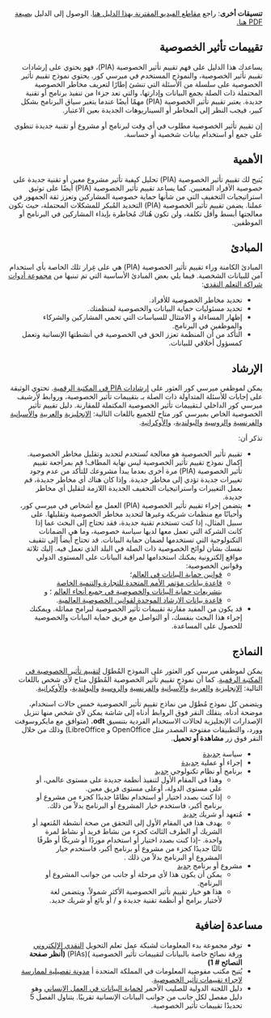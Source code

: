 <div dir=rtl>

**تنسيقات أخرى**: راجع [مقاطع الفيديو المقترنة بهذا الدليل هنا](https://youtu.be/b44SZiL811I). الوصول إلى الدليل [بصيغة PDF هنا.](https://dldocs.mercycorps.org/DPPPrivacyImpactAssessmentGuideAR.pdf)

## تقييمات تأثير الخصوصية
يساعدك هذا الدليل على فهم تقييم تأثير الخصوصية (PIA)، فهو يحتوي على إرشادات تقييم تأثير الخصوصية، والنموذج المستخدم في ميرسي كور. يحتوي نموذج تقييم تأثير الخصوصية على سلسلة من الأسئلة التي تنشئ إطارًا لتعريف مخاطر الخصوصية المحتملة ذات الصلة بجمع البيانات وإدارتها، والتي تعد جزءا من تنفيذ برنامج أو تقنية جديدة. يعتبر تقييم تأثير الخصوصية (PIA) مهمًا أيضًا عندما يتغير سياق البرنامج بشكل كبير، فيجب النظر إلى المخاطر أو السيناريوهات الجديدة بعين الاعتبار.

إن تقييم تأثير الخصوصية مطلوب في أي وقت لبرنامج أو مشروع أو تقنية جديدة تنطوي على جمع أو استخدام بيانات شخصية أو حساسة.

## الأهمية
يُتيح لك تقييم تأثير الخصوصية (PIA) تحليل كيفية تأثير مشروع معين أو تقنية جديدة على خصوصية الأفراد المعنيين. كما يساعد تقييم تأثير الخصوصية (PIA) أيضًا على توثيق استراتيجيات التخفيف التي من شأنها حماية خصوصية المشاركين وتعزز ثقة الجمهور في عملنا. يضمن تقييم تأثير الخصوصية (PIA) التحديد المُبكر للمشكلات المحتملة، حيث تكون معالجتها أبسط وأقل تكلفة، ولن تكون هُناك مُخاطرة بإيذاء المشاركين في البرنامج أو الموظفين.

## المبادئ
المبادئ الكامنة وراء تقييم تأثير الخصوصية (PIA) هي على غِرار تلك الخاصة بأي استخدام آمن للبيانات الشخصية. فيما يلي بعض المبادئ الأساسية التي تم تبنيها من [مجموعة أدوات شراكة التعلم النقدي](https://www.calpnetwork.org/publication/protecting-beneficiary-privacy-principles-and-operational-standards-for-the-secure-use-of-personal-data-in-cash-and-e-transfer-programmes/):
-  تحديد مخاطر الخصوصية للأفراد.
-  تحديد مسئوليات حماية البيانات والخصوصية لمنظمتك.
-  إظهار المساءلة و الامتثال للسياسات التي تحمي المشاركين والشركاء والموظفين في البرنامج.
- التأكد من أن المنظمة تعزز الحق في الخصوصية في أنشطتها الإنسانية وتعمل كمسؤول أخلاقي للبيانات.

## الإرشاد
 يمكن لموظفي ميرسي كور العثور على [إرشادات PIA في المكتبة الرقمية](https://library.mercycorps.org/record/39050). تحتوي الوثيقة على إجابات للأسئلة المتداولة ذات الصلة بـ بتقييمات تأثير الخصوصية، وروابط لأرشيف ميرسي كور الداخلي لـتقييمات تأثير الخصوصية المكتملة للمقارنة. دليل تقييم تأثير الخصوصية الخاص بميرسي كور متاح للجميع باللغات التالية: [الإنجليزية](http://dldocs.mercycorps.org/PrivacyImpactAssessmentPIAGuidance.pdf) و[العربية](http://dldocs.mercycorps.org/PrivacyImpactAssessmentPIAGuidance-AR.pdf) و[الأسبانية](http://dldocs.mercycorps.org/PrivacyImpactAssessmentPIAGuidance-ES.pdf) و[الفرنسية](http://dldocs.mercycorps.org/PrivacyImpactAssessmentPIAGuidance-FR.pdf) و[الروسية](http://dldocs.mercycorps.org/PrivacyImpactAssessmentPIAGuidance-RU.pdf) و[البولندية](http://dldocs.mercycorps.org/PrivacyImpactAssessmentPIAGuidancePL.pdf)، و[الأوكرانية](http://dldocs.mercycorps.org/PrivacyImpactAssessmentPIAGuidanceUA.pdf).

 تذكر أن:
- تقييم تأثير الخصوصية هو معالجة تُستخدم لتحديد وتقليل مخاطر الخصوصية. إكمال نموذج تقييم تأثير الخصوصية ليس نهاية المطاف! قم بمراجعة تقييم تأثير الخصوصية (PIA) مرة أخرى بعدما يبدأ مشروعك للتأكد من عدم وجود تغييرات جديدة تؤدي إلى مخاطر جديدة. وإذا كان هناك أي مخاطر جديدة، قم بعمل التغييرات واستراتيجيات التخفيف الجديدة اللازمة لتقليل أي مخاطر جديدة.
- يتضمن إجراء تقييم تأثير الخصوصية (PIA) العمل مع أشخاص في ميرسي كور، وأحيانًا مع منظمات شريكة وغيرها لتحديد مخاطر الخصوصية وتقليلها. على سبيل المثال، إذا كنت تستخدم تقنية جديدة، فقد تحتاج إلى البحث عما إذا كانت الشركة التي تعمل معها لديها سياسة خصوصية، وما هي الضمانات التكنولوجية التي تستخدمها لضمان حماية البيانات. قد تحتاج أيضاً إلى تثقيف نفسك بشأن لوائح الخصوصية ذات الصلة في البلد الذي تعمل فيه. إليك ثلاثة مواقع إلكترونية يمكنك استخدامها لمراقبة البيانات على المستوى الدولي وقوانين الخصوصية:
  -   [قوانين حماية البيانات في العالم](https://www.dlapiperdataprotection.com)؛
  -   [قاعدة بيانات مؤتمر الأمم المتحدة للتجارة والتنمية الخاصة بتشريعات حماية البيانات والخصوصية في جميع أنحاء العالم](https://unctad.org/page/data-protection-and-privacy-legislation-worldwide) ؛ و
  -  [قاعدة بيانات الارشاد الموحدة لقوانين الخصوصية العالمية](https://www.dataguidance.com/advisories/global-privacy-laws).
- قد يكون من المفيد مقارنة تقييمات تأثير الخصوصية لبرامج مماثلة. ويمكنك إجراء هذا البحث بنفسك، أو التواصل مع فريق حماية البيانات والخصوصية للحصول على المساعدة.

## النماذج
يمكن لموظفي ميرسي كور العثور على النموذج المُطوّل [لتقييم تأثير الخصوصية في المكتبة الرقمية](https://library.mercycorps.org/record/39045). كما أن نموذج تقييم تأثير الخصوصية المُطوّل متاح لأي شخص باللغات التالية: [الإنجليزية](http://dldocs.mercycorps.org/PrivacyImpactAssessmentPIA.docx) و[العربية](http://dldocs.mercycorps.org/PrivacyImpactAssessmentPIA-AR.docx) و[الأسبانية](http://dldocs.mercycorps.org/PrivacyImpactAssessmentPIA-ES.docx) و[الفرنسية](http://dldocs.mercycorps.org/PrivacyImpactAssessmentPIA-FR.docx) و[الروسية](http://dldocs.mercycorps.org/PrivacyImpactAssessmentPIA-RS.docx)  و[البولندية](http://dldocs.mercycorps.org/PrivacyImpactAssessmentPIA-PL.docx)، و[الأوكرانية](http://dldocs.mercycorps.org/PrivacyImpactAssessmentPIA-UA.docx).

ويتضمن كل نموذج مُطوّل من نماذج تقييم تأثير الخصوصية خمس حالات استخدام، موضحة أدناه. ينقلك النقر فوق الروابط أدناه إلى شاشة يمكن لأي شخص منها تنزيل الإصدارات الإنجليزية لحالات الاستخدام الفردية بتنسيق **odt.** (متوافق مع مايكروسوفت وورد، والتطبيقات مفتوحة المصدر مثل OpenOffice و LibreOffice) وذلك من خلال النقر فوق زر **مشاهدة أو تحميل**.
-  سياسة [جديدة](PIA-templates/PIA-New-Policy-open.odt)
-   إجراء أو عملية [جديدة](PIA-templates/PIA-New-Process-procedure.odt)
-   برنامج أو نظام تكنولوجي [جديد](PIA-templates/PIA-New-Software-Technology-system.odt)
     -   وهذا في المقام الأول لتنفيذ أنظمة جديدة على مستوى عالمي، أو على مستوى الدولة، أوعلى مستوى فريق معين.
     - إذا كنت بصدد اختيار أو استخدام نظامًا جديدًا كجزء من مشروع أو برنامج أكبر، فاستخدم خيار المشروع أو البرنامج بدلاً من ذلك.
- مُتعهد أو شريك [جديد](PIA-templates/PIA-New-Vendor-Partner.odt)
     -    يهدف هذا في المقام الأول إلى التحقق من صحة أنشطة المُتعهد أو الشريك أو الطرف الثالث كجزء من نشاط فريد أو نشاط لمرة واحدة.
     -إذا كنت بصدد اختيار أو استخدام موردًا أو شريكًا أو طرفًا ثالثًا جديدًا كجزء من مشروع أو برنامج أكبر، فاستخدم خيار المشروع أو البرنامج بدلاً  من ذلك .
-  مشروع أو برنامج [جديد](PIA-templates/PIA-New-Project-Program.odt)
      -  يمكن أن يكون هذا لأي مرحلة أو جانب من جوانب المشروع أو البرنامج.
      - هذا هو خيار تقييم تأثير الخصوصية الأكثر شمولاً، ويتضمن لغة لأختيار برامج أو أنظمة تقنية جديدة و / أو بائع أو شريك جديد.

## مساعدة إضافية
- توفر مجموعة بدء المعلومات لشبكة عمل تعلم التحويل [النقدي الإلكتروني](https://www.calpnetwork.org/wp-content/uploads/2020/06/DataStarterKitforFieldStaffELAN.pdf) ورقة نصائح خاصة بالبيانات لتقييمات تأثير الخصوصية )(PIAs) **(أنظر صفحة النصائح # 1)**
- يُتيح مكتب مفوضية المعلومات في المملكة المتحدة أ [مدونة تفصيلية لممارسة لإجراء تقييمات تأثير الخصوصية](https://ico.org.uk/media/about-the-ico/consultations/2052/draft-conducting-privacy-impact-assessments-code-of-practice.pdf).
-   دليل اللجنة الدولية للصليب الأحمر [لحماية البيانات في العمل الإنساني](https://www.icrc.org/en/data-protection-humanitarian-action-handbook) وهو دليل مفصل لكل جانب من جوانب البيانات الإنسانية تقريبًا. يتناول الفصل 5 تحديدًا تقييمات تأثير الخصوصية.

